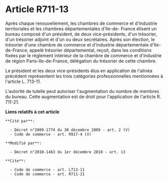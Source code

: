 # Article R711-13

Après chaque renouvellement, les chambres de commerce et d'industrie territoriales et les chambres départementales d'Ile-de-
France élisent un bureau composé d'un président, de deux vice-présidents, d'un trésorier, d'un trésorier adjoint et d'un ou
deux secrétaires. Après son élection, le trésorier d'une chambre de commerce et d'industrie départementale d'Ile-de-France,
appelé trésorier départemental, reçoit, dans les conditions fixées par le règlement intérieur de la chambre de commerce et
d'industrie de région Paris-Ile-de-France, délégation du trésorier de cette chambre. 

Le président et les deux vice-présidents élus en application de l'alinéa précédent représentent les trois catégories
professionnelles mentionnées à l'article L. 713-11.

L'autorité de tutelle peut autoriser l'augmentation du nombre de membres du bureau. Cette augmentation est de droit pour
l'application de l'article R. 711-21.

**Liens relatifs à cet article**

	**Cité par**:

	  - Décret n°2009-1774 du 30 décembre 2009 - art. 2 (V)
	  - Code de commerce - art. R917-4 (V)

	**Modifié par**:

	  - Décret n°2010-1463 du 1er décembre 2010 - art. 13

	**Cite**:

	  - Code de commerce - art. L713-11
	  - Code de commerce - art. R711-21
